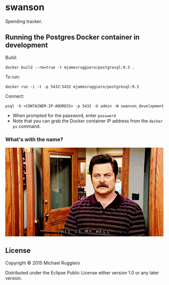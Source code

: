 # swanson

Spending tracker.

## Running the Postgres Docker container in development

Build:

```
docker build --rm=true -t mjamesruggiero/postgresql:9.3 .
```

To run:

```
docker run -i -t -p 5432:5432 mjamesruggiero/postgresql:9.3
```

Connect:

```
psql -h <CONTAINER-IP-ADDRESS> -p 5432 -U admin -W swanson_development
```

* When prompted for the password, enter `password`
* Note that you can grab the Docker container IP address from the `docker ps` command.


### What's with the name?

<img src="doc/swansonhell.gif" alt="Ron Swanson" />

## License

Copyright © 2015 Michael Ruggiero

Distributed under the Eclipse Public License either version 1.0 or any later version.
